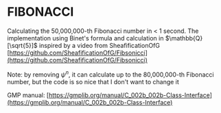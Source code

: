 # FIBONACCI

Calculating the 50,000,000-th Fibonacci number in < 1 second.
The implementation using Binet's formula and calculation in $\mathbb{Q}[\sqrt{5}]$ inspired by a video from SheafificationOfG [https://github.com/SheafificationOfG/Fibsonicci](https://github.com/SheafificationOfG/Fibsonicci)

Note: by removing $\psi^n$, it can calculate up to the 80,000,000-th Fibonacci number, but the code is so nice that I don't want to change it

GMP manual: [https://gmplib.org/manual/C_002b_002b-Class-Interface](https://gmplib.org/manual/C_002b_002b-Class-Interface)
